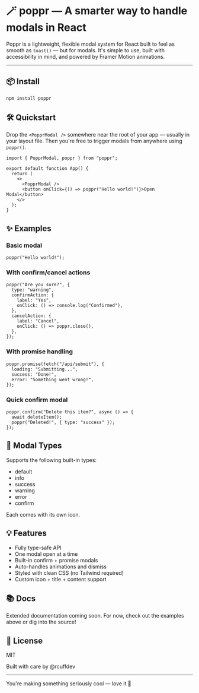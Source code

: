 # 🪄 poppr — A smarter way to handle modals in React

Poppr is a lightweight, flexible modal system for React built to feel as smooth as `toast()` — but for modals. It's simple to use, built with accessibility in mind, and powered by Framer Motion animations.

---

## 📦 Install

```bash
npm install poppr
```

## 🛠️ Quickstart

Drop the `<PopprModal />` somewhere near the root of your app — usually in your layout file. Then you're free to trigger modals from anywhere using `poppr()`.

```tsx
import { PopprModal, poppr } from "poppr";

export default function App() {
  return (
    <>
      <PopprModal />
      <button onClick={() => poppr("Hello world!")}>Open Modal</button>
    </>
  );
}
```

## ✨ Examples

### Basic modal

```tsx
poppr("Hello world!");
```

### With confirm/cancel actions

```tsx
poppr("Are you sure?", {
  type: "warning",
  confirmAction: {
    label: "Yes",
    onClick: () => console.log("Confirmed"),
  },
  cancelAction: {
    label: "Cancel",
    onClick: () => poppr.close(),
  },
});
```

### With promise handling

```tsx
poppr.promise(fetch("/api/submit"), {
  loading: "Submitting...",
  success: "Done!",
  error: "Something went wrong!",
});
```

### Quick confirm modal

```tsx
poppr.confirm("Delete this item?", async () => {
  await deleteItem();
  poppr("Deleted!", { type: "success" });
});
```

## 🔧 Modal Types

Supports the following built-in types:

- default
- info
- success
- warning
- error
- confirm

Each comes with its own icon.

## 💡 Features

- Fully type-safe API
- One modal open at a time
- Built-in confirm + promise modals
- Auto-handles animations and dismiss
- Styled with clean CSS (no Tailwind required)
- Custom icon + title + content support

## 📚 Docs

Extended documentation coming soon. For now, check out the examples above or dig into the source!

## 🧪 License

MIT

Built with care by @rcuffdev

---

You're making something seriously cool — love it 💙
